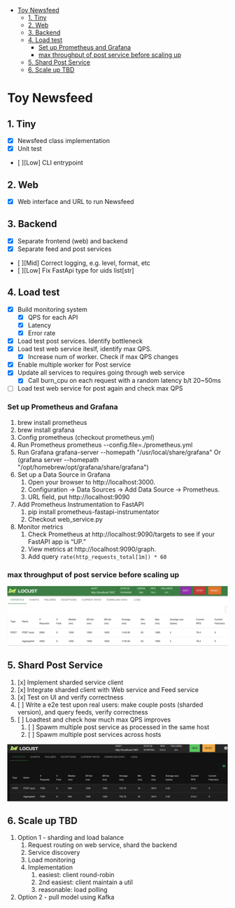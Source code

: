 - [Toy Newsfeed](#toy-newsfeed)
  - [1. Tiny](#1-tiny)
  - [2. Web](#2-web)
  - [3. Backend](#3-backend)
  - [4. Load test](#4-load-test)
    - [Set up Prometheus and Grafana](#set-up-prometheus-and-grafana)
    - [max throughput of post service before scaling up](#max-throughput-of-post-service-before-scaling-up)
  - [5. Shard Post Service](#5-shard-post-service)
  - [6. Scale up TBD](#6-scale-up-tbd)

# Toy Newsfeed

## 1. Tiny
- [x] Newsfeed class implementation
- [x] Unit test 
- [ ][Low] CLI entrypoint

## 2. Web
- [x] Web interface and URL to run Newsfeed

## 3. Backend
- [x] Separate frontend (web) and backend
- [x] Separate feed and post services
- [ ][Mid] Correct logging, e.g. level, format, etc
- [ ][Low] Fix FastApi type for uids list[str] 

## 4. Load test
- [x] Build monitoring system
  - [x] QPS for each API
  - [x] Latency
  - [x] Error rate
- [x] Load test post services. Identify bottleneck
- [x] Load test web service iteslf, identify max QPS. 
  - [x] Increase num of worker. Check if max QPS changes
- [x] Enable multiple worker for Post service
- [x] Update all services to requires going through web service
  - [x] Call burn_cpu on each request with a random latency b/t 20~50ms
- [ ] Load test web service for post again and check max QPS

### Set up Prometheus and Grafana
1. brew install prometheus
2. brew install grafana
3. Config prometheus (checkout prometheus.yml)
4. Run Prometheus
  prometheus --config.file=./prometheus.yml
5. Run Grafana
  grafana-server --homepath "/usr/local/share/grafana"
  Or (grafana server --homepath "/opt/homebrew/opt/grafana/share/grafana")
6. Set up a Data Source in Grafana
   1. Open your browser to http://localhost:3000.
   2. Configuration → Data Sources → Add Data Source → Prometheus.
   3. URL field, put http://localhost:9090
7. Add Prometheus Instrumentation to FastAPI
   1. pip install prometheus-fastapi-instrumentator
   2. Checkout web_service.py
8. Monitor metrics
   1. Check Prometheus at http://localhost:9090/targets to see if your FastAPI app is “UP.”
   2. View metrics at http://localhost:9090/graph.
   3. Add query `rate(http_requests_total[1m]) * 60`

### max throughput of post service before scaling up
![max throughput of post service before scaling up](image.png)

## 5. Shard Post Service
1. [x] Implement sharded service client
2. [x] Integrate sharded client with Web service and Feed service
3. [x] Test on UI and verify correctness
4. [ ] Write a e2e test upon real users: make couple posts (sharded version), and query feeds, verify correctness
5. [ ] Loadtest and check how much max QPS improves
   1. [ ] Spawm multiple post service as processed in the same host
   2. [ ] Spawm multiple post services across hosts

![multiple post service same host](image-1.png)

## 6. Scale up TBD
1. Option 1 - sharding and load balance
   1. Request routing on web service, shard the backend
   2. Service discovery
   3. Load monitoring
   4. Implementation
      1. easiest: client round-robin
      2. 2nd easiest: client maintain a util
      3. reasonable: load polling
2. Option 2 - pull model using Kafka
